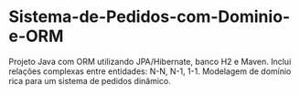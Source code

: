 # Sistema-de-Pedidos-com-Dominio-e-ORM
Projeto Java com ORM utilizando JPA/Hibernate, banco H2 e Maven. Inclui relações complexas entre entidades: N-N, N-1, 1-1. Modelagem de domínio rica para um sistema de pedidos dinâmico.
